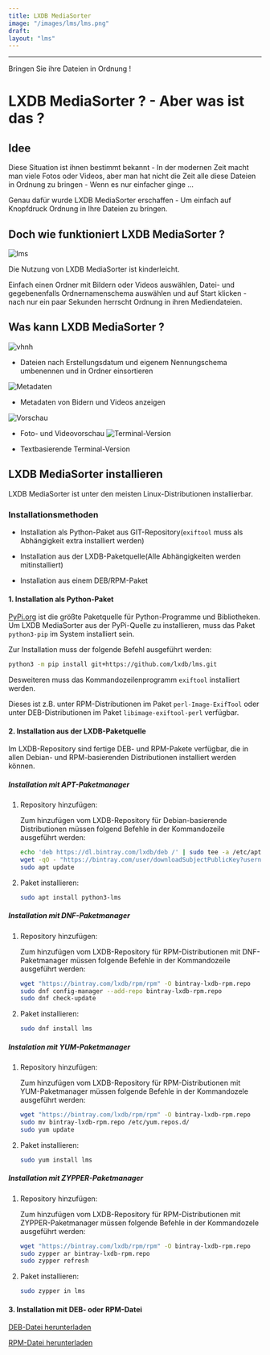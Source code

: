 ```yaml
---
title: LXDB MediaSorter
image: "/images/lms/lms.png"
draft:
layout: "lms"
---
```


---
Bringen Sie ihre Dateien in Ordnung !

# LXDB MediaSorter ? - Aber was ist das ?

## Idee

Diese Situation ist ihnen bestimmt bekannt - In der modernen Zeit macht man viele Fotos oder Videos, aber man hat nicht die Zeit alle diese Dateien in Ordnung zu bringen - Wenn es nur einfacher ginge ...

Genau dafür wurde LXDB MediaSorter erschaffen - Um einfach auf Knopfdruck Ordnung in Ihre Dateien zu bringen.

## Doch wie funktioniert LXDB MediaSorter ?

![lms](/images/lms/lms-1.png)

Die Nutzung von LXDB MediaSorter ist kinderleicht.

Einfach einen Ordner mit Bildern oder Videos auswählen, Datei- und gegebenenfalls Ordnernamenschema auswählen und auf Start klicken - nach nur ein paar Sekunden herrscht Ordnung in ihren Mediendateien.

## Was kann LXDB MediaSorter ?

![vhnh](/images/lms/vorher-nachher-bt.png)

- Dateien nach Erstellungsdatum und eigenem Nennungschema umbenennen und in Ordner einsortieren

![Metadaten](/images/lms/lms-metadata.png)

- Metadaten von Bidern und Videos anzeigen

![Vorschau](/images/lms/lms-preview.png)

- Foto- und Videovorschau
![Terminal-Version](/images/lms/lms-cli.png)

- Textbasierende Terminal-Version

## LXDB MediaSorter installieren

LXDB MediaSorter ist unter den meisten Linux-Distributionen installierbar.

### Installationsmethoden

- Installation als Python-Paket aus GIT-Repository(```exiftool``` muss als Abhängigkeit extra installiert werden)

- Installation aus der LXDB-Paketquelle(Alle Abhängigkeiten werden mitinstalliert)

- Installation aus einem DEB/RPM-Paket

#### 1. Installation als Python-Paket

[PyPi.org](https://pypi.org) ist die größte Paketquelle für Python-Programme und Bibliotheken. Um LXDB MediaSorter aus der PyPi-Quelle zu installieren, muss das Paket ```python3-pip``` im System installiert sein.

Zur Installation muss der folgende Befehl ausgeführt werden:

```bash
python3 -m pip install git+https://github.com/lxdb/lms.git
```

Desweiteren muss das Kommandozeilenprogramm `exiftool` installiert werden.

Dieses ist z.B. unter RPM-Distributionen im Paket `perl-Image-ExifTool` oder unter DEB-Distributionen im Paket `libimage-exiftool-perl` verfügbar.

#### 2. Installation aus der LXDB-Paketquelle

Im LXDB-Repository sind fertige DEB- und RPM-Pakete verfügbar, die in allen Debian- und RPM-basierenden Distributionen installiert werden können.

##### Installation mit APT-Paketmanager

1. Repository hinzufügen:

   Zum hinzufügen vom LXDB-Repository für Debian-basierende Distributionen müssen folgend Befehle in der Kommandozeile ausgeführt werden:

   ```bash
   echo 'deb https://dl.bintray.com/lxdb/deb /' | sudo tee -a /etc/apt/sources.list
   wget -qO - "https://bintray.com/user/downloadSubjectPublicKey?username=bintray" | sudo apt-key add -
   sudo apt update
   ```

2. Paket installieren:

   ```bash
   sudo apt install python3-lms
   ```

##### Installation mit DNF-Paketmanager

1. Repository hinzufügen:

   Zum hinzufügen vom LXDB-Repository für RPM-Distributionen mit DNF-Paketmanager müssen folgende Befehle in der Kommandozeile ausgeführt werden:

   ```bash
   wget "https://bintray.com/lxdb/rpm/rpm" -O bintray-lxdb-rpm.repo
   sudo dnf config-manager --add-repo bintray-lxdb-rpm.repo
   sudo dnf check-update
   ```

2. Paket installieren:

   ```bash
   sudo dnf install lms
   ```

##### Instalation mit YUM-Paketmanager

1. Repository hinzufügen:

   Zum hinzufügen vom LXDB-Repository für RPM-Distributionen mit YUM-Paketmanager müssen folgende Befehle in der Kommandozele ausgeführt werden:

   ```bash
   wget "https://bintray.com/lxdb/rpm/rpm" -O bintray-lxdb-rpm.repo
   sudo mv bintray-lxdb-rpm.repo /etc/yum.repos.d/
   sudo yum update
   ```

2. Paket installieren:

   ```bash
   sudo yum install lms
   ```

##### Installation mit ZYPPER-Paketmanager

1. Repository hinzufügen:

   Zum hinzufügen vom LXDB-Repository für RPM-Distributionen mit ZYPPER-Paketmanager müssen folgende Befehle in der Kommandozele ausgeführt werden:

   ```bash
   wget "https://bintray.com/lxdb/rpm/rpm" -O bintray-lxdb-rpm.repo
   sudo zypper ar bintray-lxdb-rpm.repo
   sudo zypper refresh
   ```

2. Paket installieren:

   ```bash
   sudo zypper in lms
   ```

#### 3. Installation mit DEB- oder RPM-Datei

[DEB-Datei herunterladen](https://dl.bintray.com/lxdb/deb/lms_2020.4_amd64.deb)

[RPM-Datei herunterladen](https://dl.bintray.com/lxdb/rpm/lms_2020.4_amd64.rpm)
